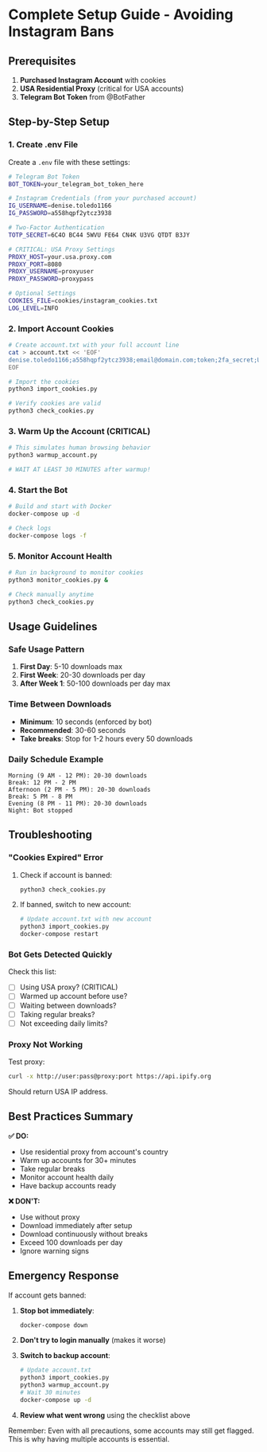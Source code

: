 # Complete Setup Guide - Avoiding Instagram Bans

## Prerequisites

1. **Purchased Instagram Account** with cookies
2. **USA Residential Proxy** (critical for USA accounts)
3. **Telegram Bot Token** from @BotFather

## Step-by-Step Setup

### 1. Create .env File

Create a `.env` file with these settings:

```bash
# Telegram Bot Token
BOT_TOKEN=your_telegram_bot_token_here

# Instagram Credentials (from your purchased account)
IG_USERNAME=denise.toledo1166
IG_PASSWORD=a558hqpf2ytcz3938

# Two-Factor Authentication
TOTP_SECRET=6C4O BC44 5WVU FE64 CN4K U3VG QTDT B3JY

# CRITICAL: USA Proxy Settings
PROXY_HOST=your.usa.proxy.com
PROXY_PORT=8080
PROXY_USERNAME=proxyuser
PROXY_PASSWORD=proxypass

# Optional Settings
COOKIES_FILE=cookies/instagram_cookies.txt
LOG_LEVEL=INFO
```

### 2. Import Account Cookies

```bash
# Create account.txt with your full account line
cat > account.txt << 'EOF'
denise.toledo1166;a558hqpf2ytcz3938;email@domain.com;token;2fa_secret;USA;cookie_string;warning
EOF

# Import the cookies
python3 import_cookies.py

# Verify cookies are valid
python3 check_cookies.py
```

### 3. Warm Up the Account (CRITICAL)

```bash
# This simulates human browsing behavior
python3 warmup_account.py

# WAIT AT LEAST 30 MINUTES after warmup!
```

### 4. Start the Bot

```bash
# Build and start with Docker
docker-compose up -d

# Check logs
docker-compose logs -f
```

### 5. Monitor Account Health

```bash
# Run in background to monitor cookies
python3 monitor_cookies.py &

# Check manually anytime
python3 check_cookies.py
```

## Usage Guidelines

### Safe Usage Pattern

1. **First Day**: 5-10 downloads max
2. **First Week**: 20-30 downloads per day
3. **After Week 1**: 50-100 downloads per day max

### Time Between Downloads

- **Minimum**: 10 seconds (enforced by bot)
- **Recommended**: 30-60 seconds
- **Take breaks**: Stop for 1-2 hours every 50 downloads

### Daily Schedule Example

```
Morning (9 AM - 12 PM): 20-30 downloads
Break: 12 PM - 2 PM
Afternoon (2 PM - 5 PM): 20-30 downloads  
Break: 5 PM - 8 PM
Evening (8 PM - 11 PM): 20-30 downloads
Night: Bot stopped
```

## Troubleshooting

### "Cookies Expired" Error

1. Check if account is banned:
   ```bash
   python3 check_cookies.py
   ```

2. If banned, switch to new account:
   ```bash
   # Update account.txt with new account
   python3 import_cookies.py
   docker-compose restart
   ```

### Bot Gets Detected Quickly

Check this list:
- [ ] Using USA proxy? (CRITICAL)
- [ ] Warmed up account before use?
- [ ] Waiting between downloads?
- [ ] Taking regular breaks?
- [ ] Not exceeding daily limits?

### Proxy Not Working

Test proxy:
```bash
curl -x http://user:pass@proxy:port https://api.ipify.org
```

Should return USA IP address.

## Best Practices Summary

**✅ DO:**
- Use residential proxy from account's country
- Warm up accounts for 30+ minutes
- Take regular breaks
- Monitor account health daily
- Have backup accounts ready

**❌ DON'T:**
- Use without proxy
- Download immediately after setup
- Download continuously without breaks
- Exceed 100 downloads per day
- Ignore warning signs

## Emergency Response

If account gets banned:

1. **Stop bot immediately**:
   ```bash
   docker-compose down
   ```

2. **Don't try to login manually** (makes it worse)

3. **Switch to backup account**:
   ```bash
   # Update account.txt
   python3 import_cookies.py
   python3 warmup_account.py
   # Wait 30 minutes
   docker-compose up -d
   ```

4. **Review what went wrong** using the checklist above

Remember: Even with all precautions, some accounts may still get flagged. This is why having multiple accounts is essential. 